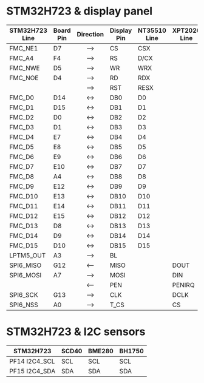 # STM32H723 & display panel

| STM32H723 Line | Board Pin | Direction | Display Pin | NT35510 Line | XPT2026 Line |
|      ---       |    ---    |   :---:   |     ---     |      ---     |      ---     |
| FMC_NE1   | D7  | --> | CS   | CSX  |
| FMC_A4    | F4  | --> | RS   | D/CX |
| FMC_NWE   | D5  | --> | WR   | WRX  |
| FMC_NOE   | D4  | --> | RD   | RDX  |
|           |     | --> | RST  | RESX |
| FMC_D0    | D14 | <-> | DB0  | D0   |
| FMC_D1    | D15 | <-> | DB1  | D1   |
| FMC_D2    | D0  | <-> | DB2  | D2   |
| FMC_D3    | D1  | <-> | DB3  | D3   |
| FMC_D4    | E7  | <-> | DB4  | D4   |
| FMC_D5    | E8  | <-> | DB5  | D5   |
| FMC_D6    | E9  | <-> | DB6  | D6   |
| FMC_D7    | E10 | <-> | DB7  | D7   |
| FMC_D8    | A4  | <-> | DB8  | D8   |
| FMC_D9    | E12 | <-> | DB9  | D9   |
| FMC_D10   | E13 | <-> | DB10 | D10  |
| FMC_D11   | E14 | <-> | DB11 | D11  |
| FMC_D12   | E15 | <-> | DB12 | D12  |
| FMC_D13   | D8  | <-> | DB13 | D13  |
| FMC_D14   | D9  | <-> | DB14 | D14  |
| FMC_D15   | D10 | <-> | DB15 | D15  |
| LPTM5_OUT | A3  | --> | BL   |
| SPI6_MISO | G12 | <-- | MISO |      | DOUT   |
| SPI6_MOSI | A7  | --> | MOSI |      | DIN    |
|           |     | <-- | PEN  |      | PENIRQ |
| SPI6_SCK  | G13 | --> | CLK  |      | DCLK   |
| SPI6_NSS  | A0  | --> | T_CS |      | CS     |

# STM32H723 & I2C sensors

| STM32H723 | SCD40 | BME280 | BH1750 |
|-----------|-------|--------|--------|
| PF14 I2C4_SCL | SCL | SCL | SCL |
| PF15 I2C4_SDA | SDA | SDA | SDA |
